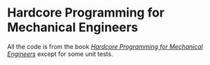 # Hardcore Programming for Mechanical Engineers

All the code is from the book [*Hardcore Programming for Mechanical Engineers*](https://github.com/angelsolaorbaiceta/Mechanics) except for some unit tests.